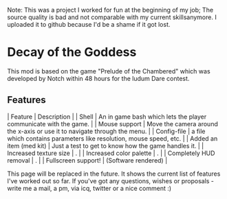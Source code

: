 Note: This was a project I worked for fun at the beginning of my job; The source quality is bad and not comparable with my current skillsanymore. I uploaded it to github because I'd be a shame if it got lost.

# Decay of the Goddess

This mod is based on the game "Prelude of the Chambered" which was developed by Notch within 48 hours for the ludum Dare contest.

## Features

| Feature | Description |
| Shell | An in game bash which lets the player communicate with the game. |
| Mouse support | Move the camera around the x-axis or use it to navigate through the menu. |
| Config-file | a file which contains parameters like resolution, mouse speed, etc. |
| Added an item (med kit) | Just a test to get to know how the game handles it. |
| Increased texture size | . |
| Increased color palette | . |
| Completely HUD removal | . |
| Fullscreen support! | (Software rendered) |


This page will be replaced in the future. It shows the current list of features I've worked out so far.
If you've got any questions, wishes or proposals - write me a mail, a pm, via icq, twitter or a nice comment :)
